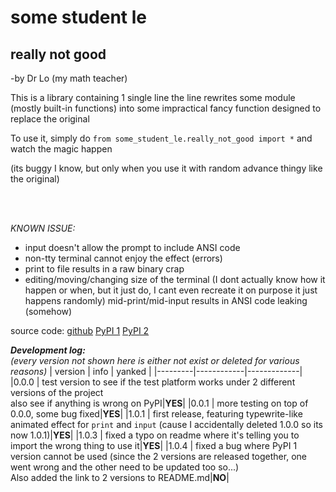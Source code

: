 # **some student le**
<h2>really not good</h2>
<p>-by Dr Lo (my math teacher)</p>

This is a library containing 1 single line
the line rewrites some module (mostly built-in functions) into some impractical fancy function designed to replace the original

To use it, simply do `from some_student_le.really_not_good import *`  and watch the magic happen

(its buggy I know, but only when you use it with random advance thingy like the original)

<br><br>

*KNOWN ISSUE:*
- input doesn't allow the prompt to include ANSI code
- non-tty terminal cannot enjoy the effect (errors)
- print to file results in a raw binary crap
- editing/moving/changing size of the terminal (I dont actually know how it happen or when, but it just do, I cant even recreate it on purpose it just happens randomly) mid-print/mid-input results in ANSI code leaking (somehow)

source code: <a href="https://github.com/TaokyleYT/some_student_le">github</a> <a href="https://pypi.org/project/some-student-le/">PyPI 1</a> <a href="https://pypi.org/project/really-not-good/">PyPI 2</a> 

***Development log:***<br>
*(every version not shown here is either not exist or deleted for various reasons)*
| version |    info    |   yanked    |
|---------|------------|-------------|
|0.0.0    | test version to see if the test platform works under 2 different versions of the project<br>also see if anything is wrong on PyPI|**YES**|
|0.0.1    | more testing on top of 0.0.0, some bug fixed|**YES**|
|1.0.1    | first release, featuring typewrite-like animated effect for `print` and `input` (cause I accidentally deleted 1.0.0 so its now 1.0.1)|**YES**|
|1.0.3    | fixed a typo on readme where it's telling you to import the wrong thing to use it|**YES**|
|1.0.4    | fixed a bug where PyPI 1 version cannot be used (since the 2 versions are released together, one went wrong and the other need to be updated too so...)<br>Also added the link to 2 versions to README.md|**NO**|